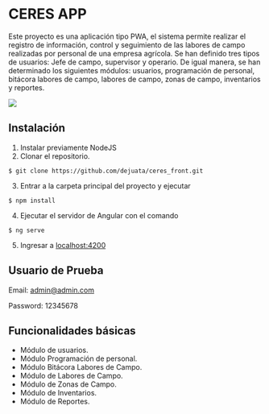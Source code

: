 CERES APP
================================

Este proyecto es una aplicación tipo PWA, el sistema permite realizar el registro de información, control y seguimiento de las labores de campo realizadas por personal de una empresa agrícola. Se han definido tres tipos de usuarios: Jefe de campo, supervisor y operario. De igual manera, se han determinado los siguientes módulos: usuarios, programación de personal, bitácora labores de campo, labores de campo, zonas de campo, inventarios y reportes.

![](https://res.cloudinary.com/dnat0jmou/image/upload/c_scale,w_602/v1635005896/idea_stk6p9.png)

Instalación
------------
1. Instalar previamente NodeJS
2. Clonar el repositorio.
```
$ git clone https://github.com/dejuata/ceres_front.git
```
3. Entrar a la carpeta principal del proyecto y ejecutar
```
$ npm install
```
4. Ejecutar el servidor de Angular con el comando
```
$ ng serve
```
5. Ingresar a [localhost:4200](http://localhost:4200/)

Usuario de Prueba
------------
Email: admin@admin.com

Password: 12345678

Funcionalidades básicas
------------

* Módulo de usuarios.
* Módulo Programación de personal.
* Módulo Bitácora Labores de Campo.
* Módulo de Labores de Campo.
* Módulo de Zonas de Campo.
* Módulo de Inventarios.
* Módulo de Reportes.
